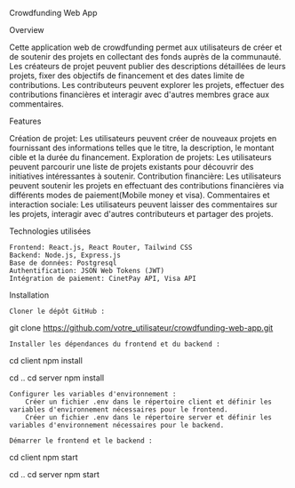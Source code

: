 Crowdfunding Web App

Overview

Cette application web de crowdfunding permet aux utilisateurs de créer et de soutenir des projets en collectant des fonds auprès de la communauté. 
Les créateurs de projet peuvent publier des descriptions détaillées de leurs projets, fixer des objectifs de financement et des dates limite de contributions. 
Les contributeurs peuvent explorer les projets, effectuer des contributions financières et interagir avec d'autres membres grace aux commentaires.

Features

Création de projet: Les utilisateurs peuvent créer de nouveaux projets en fournissant des informations telles que le titre, la description, le montant cible et la durée du financement.
Exploration de projets: Les utilisateurs peuvent parcourir une liste de projets existants pour découvrir des initiatives intéressantes à soutenir.
Contribution financière: Les utilisateurs peuvent soutenir les projets en effectuant des contributions financières via différents modes de paiement(Mobile money et visa).
Commentaires et interaction sociale: Les utilisateurs peuvent laisser des commentaires sur les projets, interagir avec d'autres contributeurs et partager des projets.

Technologies utilisées

    Frontend: React.js, React Router, Tailwind CSS
    Backend: Node.js, Express.js
    Base de données: Postgresql
    Authentification: JSON Web Tokens (JWT)
    Intégration de paiement: CinetPay API, Visa API

Installation

    Cloner le dépôt GitHub :


git clone https://github.com/votre_utilisateur/crowdfunding-web-app.git

   
    Installer les dépendances du frontend et du backend :


cd client
npm install

cd ..
cd server
npm install

    Configurer les variables d'environnement :
        Créer un fichier .env dans le répertoire client et définir les variables d'environnement nécessaires pour le frontend.
        Créer un fichier .env dans le répertoire server et définir les variables d'environnement nécessaires pour le backend.

    Démarrer le frontend et le backend :

cd client
npm start

cd ..
cd server
npm start

